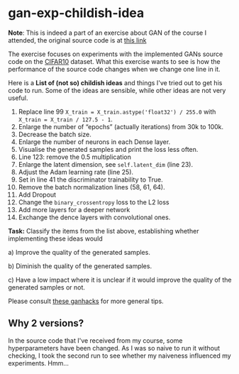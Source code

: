 # gan-exp-childish-idea
**Note**: This is indeed a part of an exercise about GAN of the course I attended, the original source code is at [this link](https://github.com/eriklindernoren/Keras-GAN/blob/master/gan/gan.py)

The exercise focuses on experiments with the implemented GANs source code on the [CIFAR10](https://www.cs.toronto.edu/~kriz/cifar.html) dataset. What this exercise wants to see is how the performance of the source code changes when we change one line in it.

Here is a **List of (not so) childish ideas** and things I've tried out to get his code to run. Some of the ideas are sensible, while other ideas are not very useful. 
1. Replace line 99 `X_train = X_train.astype('float32') / 255.0` with `X_train = X_train / 127.5 - 1`.
2. Enlarge the number of “epochs” (actually iterations) from 30k to 100k.
3. Decrease the batch size.
4. Enlarge the number of neurons in each Dense layer.
5. Visualise the generated samples and print the loss less often.
6. Line 123: remove the 0.5 multiplication
7. Enlarge the latent dimension, see `self.latent_dim` (line 23).
8. Adjust the Adam learning rate (line 25).
9. Set in line 41 the discriminator trainability to True.
10. Remove the batch normalization lines (58, 61, 64).
11. Add Dropout
12. Change the `binary_crossentropy` loss to the L2 loss
13. Add more layers for a deeper network
14. Exchange the dence layers with convolutional ones.

**Task:** Classify the items from the list above, establishing whether implementing these ideas would

  a) Improve the quality of the generated samples. 

  b) Diminish the quality of the generated samples.

  c) Have a low impact where it is unclear if it would improve the quality of the generated samples or not.

Please consult [these ganhacks](https://github.com/soumith/ganhacks) for more general tips.

## Why 2 versions?
In the source code that I've received from my course, some hyperparameters have been changed. As I was so naive to run it without checking, I took the second run to see whether my naiveness influenced my experiments. Hmm...